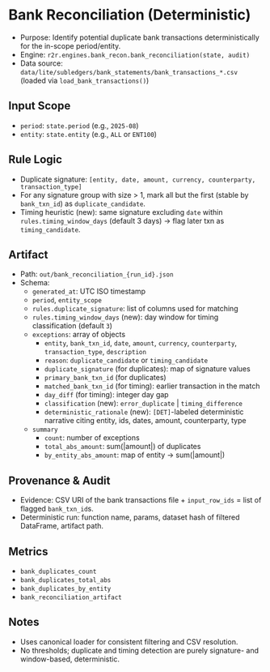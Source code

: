 # Bank Reconciliation (Deterministic)

- Purpose: Identify potential duplicate bank transactions deterministically for the in-scope period/entity.
- Engine: `r2r.engines.bank_recon.bank_reconciliation(state, audit)`
- Data source: `data/lite/subledgers/bank_statements/bank_transactions_*.csv` (loaded via `load_bank_transactions()`)

## Input Scope

- `period`: `state.period` (e.g., `2025-08`)
- `entity`: `state.entity` (e.g., `ALL` or `ENT100`)

## Rule Logic

- Duplicate signature: `[entity, date, amount, currency, counterparty, transaction_type]`
- For any signature group with size > 1, mark all but the first (stable by `bank_txn_id`) as `duplicate_candidate`.
- Timing heuristic (new): same signature excluding `date` within `rules.timing_window_days` (default 3 days) → flag later txn as `timing_candidate`.

## Artifact

- Path: `out/bank_reconciliation_{run_id}.json`
- Schema:
  - `generated_at`: UTC ISO timestamp
  - `period`, `entity_scope`
  - `rules.duplicate_signature`: list of columns used for matching
  - `rules.timing_window_days` (new): day window for timing classification (default `3`)
  - `exceptions`: array of objects
    - `entity`, `bank_txn_id`, `date`, `amount`, `currency`, `counterparty`, `transaction_type`, `description`
    - `reason`: `duplicate_candidate` or `timing_candidate`
    - `duplicate_signature` (for duplicates): map of signature values
    - `primary_bank_txn_id` (for duplicates)
    - `matched_bank_txn_id` (for timing): earlier transaction in the match
    - `day_diff` (for timing): integer day gap
    - `classification` (new): `error_duplicate` | `timing_difference`
    - `deterministic_rationale` (new): `[DET]`-labeled deterministic narrative citing entity, ids, dates, amount, counterparty, type
  - `summary`
    - `count`: number of exceptions
    - `total_abs_amount`: sum(|amount|) of duplicates
    - `by_entity_abs_amount`: map of entity -> sum(|amount|)

## Provenance & Audit

- Evidence: CSV URI of the bank transactions file + `input_row_ids` = list of flagged `bank_txn_id`s.
- Deterministic run: function name, params, dataset hash of filtered DataFrame, artifact path.

## Metrics

- `bank_duplicates_count`
- `bank_duplicates_total_abs`
- `bank_duplicates_by_entity`
- `bank_reconciliation_artifact`

## Notes

- Uses canonical loader for consistent filtering and CSV resolution.
- No thresholds; duplicate and timing detection are purely signature- and window-based, deterministic.
